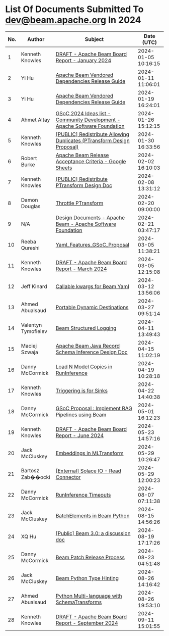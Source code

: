 <!--
Licensed under the Apache License, Version 2.0 (the "License");
you may not use this file except in compliance with the License.
You may obtain a copy of the License at

http://www.apache.org/licenses/LICENSE-2.0

Unless required by applicable law or agreed to in writing, software
distributed under the License is distributed on an "AS IS" BASIS,
WITHOUT WARRANTIES OR CONDITIONS OF ANY KIND, either express or implied.
See the License for the specific language governing permissions and
limitations under the License.
-->

# List Of Documents Submitted To dev@beam.apache.org In 2024
| No. | Author | Subject | Date (UTC) |
|---|---|---|---|
| 1 | Kenneth Knowles | [DRAFT - Apache Beam Board Report - January 2024](https://s.apache.org/beam-draft-report-2024-01) | 2024-01-05 10:16:15 |
| 2 | Yi Hu | [Apache Beam Vendored Dependencies Release Guide](https://docs.google.com/document/d/1ztEoyGkqq9ie5riQxRtMuBu3vb6BUO91mSMn1PU0pDA) | 2024-01-11 11:06:01 |
| 3 | Yi Hu | [Apache Beam Vendored Dependencies Release Guide](https://s.apache.org/beam-release-vendored-artifacts) | 2024-01-19 16:24:01 |
| 4 | Ahmet Altay | [GSoC 2024 Ideas list - Community Development - Apache Software Foundation](https://s.apache.org/gsoc2024ideas) | 2024-01-26 15:12:15 |
| 5 | Kenneth Knowles | [[PUBLIC] Redistribute Allowing Duplicates (PTransform Design Proposal)](https://s.apache.org/beam-reshuffle-allowing-duplicates) | 2024-01-30 16:33:56 |
| 6 | Robert Burke | [Apache Beam Release Acceptance Criteria  - Google Sheets](https://docs.google.com/spreadsheets/d/1qk-N5vjXvbcEk68GjbkSZTR8AGqyNUM-oLFo_ZXBpJw) | 2024-02-02 16:10:03 |
| 7 | Kenneth Knowles | [[PUBLIC] Redistribute PTransform Design Doc](https://s.apache.org/beam-redistribute) | 2024-02-08 13:31:12 |
| 8 | Damon Douglas | [Throttle PTransform](https://s.apache.org/beam-throttle-transform) | 2024-02-20 09:00:00 |
| 9 | N/A | [Design Documents - Apache Beam - Apache Software Foundation](https://s.apache.org/beam-design-docs) | 2024-02-21 03:47:17 |
| 10 | Reeba Qureshi | [Yaml_Features_GSoC_Proposal](https://docs.google.com/document/d/1vXj1qhy0Asiosn3gFDgYVKYQs3Lsyj972klSv5_hfG8) | 2024-03-05 11:38:21 |
| 11 | Kenneth Knowles | [DRAFT - Apache Beam Board Report - March 2024](https://s.apache.org/beam-draft-report-2024-03) | 2024-03-05 12:15:08 |
| 12 | Jeff Kinard | [Callable kwargs for Beam Yaml](https://docs.google.com/document/d/1Zvrl-rxzAWKejHi5F1eaXoLNDzc_Q_-kiE7Grvh2qBA) | 2024-03-12 13:56:06 |
| 13 | Ahmed Abualsaud | [Portable Dynamic Destinations](https://s.apache.org/portable-dynamic-destinations) | 2024-03-27 09:51:14 |
| 14 | Valentyn Tymofieiev | [Beam Structured Logging](https://s.apache.org/beam-structured-logging) | 2024-04-11 13:49:43 |
| 15 | Maciej Szwaja | [Apache Beam Java Record Schema Inference Design Doc](https://docs.google.com/document/d/1zSQ9cnqtVM8ttJEuHBDE6hw4qjUuJy1dpZWB6IBTuOs) | 2024-04-15 11:02:19 |
| 16 | Danny McCormick | [Load N Model Copies in RunInference](https://docs.google.com/document/d/1FmKrBHkb8YTYz_Dcec7JlTqXwy382ar8Gxicr_s13c0) | 2024-04-19 10:28:18 |
| 17 | Kenneth Knowles | [Triggering is for Sinks](https://s.apache.org/beam-sink-triggers) | 2024-04-22 14:40:38 |
| 18 | Danny McCormick | [GSoC Proposal : Implement RAG Pipelines using Beam](https://docs.google.com/document/d/1M_8fvqKVBi68hQo_x1AMQ8iEkzeXTcSl0CwTH00cr80) | 2024-05-01 16:12:23 |
| 19 | Kenneth Knowles | [DRAFT - Apache Beam Board Report - June 2024](https://s.apache.org/beam-draft-report-2024-06) | 2024-05-23 14:57:16 |
| 20 | Jack McCluskey | [Embeddings in MLTransform](https://docs.google.com/document/d/1En4bfbTu4rvu7LWJIKV3G33jO-xJfTdbaSFSURmQw_s) | 2024-05-29 10:26:47 |
| 21 | Bartosz Zab��ocki | [[External] Solace IO - Read Connector](https://docs.google.com/document/d/1Gvq67VrcHCnlO8f_NzMM1Y4c7wCNSdvo6qqLWg8upfw) | 2024-05-29 12:00:23 |
| 22 | Danny McCormick | [RunInference Timeouts](https://docs.google.com/document/d/19ves6iv-m_6DFmePJZqYpLm-bCooPu6wQ-Ti6kAl2Jo) | 2024-08-07 07:11:38 |
| 23 | Jack McCluskey | [BatchElements in Beam Python](https://docs.google.com/document/d/1fOjIjIUH5dxllOGp5Z4ZmpM7BJhAJc2-hNjTnyChvgc) | 2024-08-15 14:56:26 |
| 24 | XQ Hu | [[Public] Beam 3.0: a discussion doc](https://docs.google.com/document/d/13r4NvuvFdysqjCTzMHLuUUXjKTIEY3d7oDNIHT6guww) | 2024-08-19 17:17:26 |
| 25 | Danny McCormick | [Beam Patch Release Process](https://docs.google.com/document/d/1o4UK444hCm1t5KZ9ufEu33e_o400ONAehXUR9A34qc8) | 2024-08-23 04:51:48 |
| 26 | Jack McCluskey | [Beam Python Type Hinting](https://s.apache.org/beam-python-type-hinting-overview) | 2024-08-26 14:16:42 |
| 27 | Ahmed Abualsaud | [Python Multi-language with SchemaTransforms](https://docs.google.com/document/d/1_embA3pGwoYG7sbHaYzAkg3hNxjTughhFCY8ThcoK_Q) | 2024-08-26 19:53:10 |
| 28 | Kenneth Knowles | [DRAFT - Apache Beam Board Report - September 2024](https://s.apache.org/beam-draft-report-2024-09) | 2024-09-11 15:01:55 |